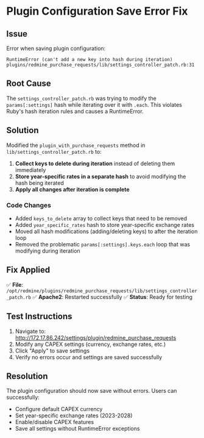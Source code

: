 # Plugin Configuration Save Error Fix

## Issue
Error when saving plugin configuration:
```
RuntimeError (can't add a new key into hash during iteration)
plugins/redmine_purchase_requests/lib/settings_controller_patch.rb:31
```

## Root Cause
The `settings_controller_patch.rb` was trying to modify the `params[:settings]` hash while iterating over it with `.each`. This violates Ruby's hash iteration rules and causes a RuntimeError.

## Solution
Modified the `plugin_with_purchase_requests` method in `lib/settings_controller_patch.rb` to:

1. **Collect keys to delete during iteration** instead of deleting them immediately
2. **Store year-specific rates in a separate hash** to avoid modifying the hash being iterated
3. **Apply all changes after iteration is complete**

### Code Changes
- Added `keys_to_delete` array to collect keys that need to be removed
- Added `year_specific_rates` hash to store year-specific exchange rates
- Moved all hash modifications (adding/deleting keys) to after the iteration loop
- Removed the problematic `params[:settings].keys.each` loop that was modifying during iteration

## Fix Applied
✅ **File**: `/opt/redmine/plugins/redmine_purchase_requests/lib/settings_controller_patch.rb`
✅ **Apache2**: Restarted successfully
✅ **Status**: Ready for testing

## Test Instructions
1. Navigate to: http://172.17.86.242/settings/plugin/redmine_purchase_requests
2. Modify any CAPEX settings (currency, exchange rates, etc.)
3. Click "Apply" to save settings
4. Verify no errors occur and settings are saved successfully

## Resolution
The plugin configuration should now save without errors. Users can successfully:
- Configure default CAPEX currency
- Set year-specific exchange rates (2023-2028)
- Enable/disable CAPEX features
- Save all settings without RuntimeError exceptions
